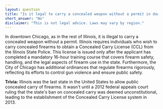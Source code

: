 ```yaml
---
layout: question
title: "Is it legal to carry a concealed weapon without a permit in downtown Chicago?"
short_answer: "No"
disclaimer: "This is not legal advice. Laws may vary by region."
---
```


In downtown Chicago, as in the rest of Illinois, it is illegal to carry a concealed weapon without a permit. Illinois requires individuals who wish to carry concealed firearms to obtain a Concealed Carry License (CCL) from the Illinois State Police. This license is issued only after the applicant has completed a mandatory 16-hour training course that covers firearm safety, handling, and the legal aspects of firearm use in the state. Furthermore, the City of Chicago has additional ordinances that regulate firearms rigorously, reflecting its efforts to control gun violence and ensure public safety.

**Trivia:** Illinois was the last state in the United States to allow public concealed carry of firearms. It wasn't until a 2012 federal appeals court ruling that the state's ban on concealed carry was deemed unconstitutional, leading to the establishment of the Concealed Carry License system in 2013.
